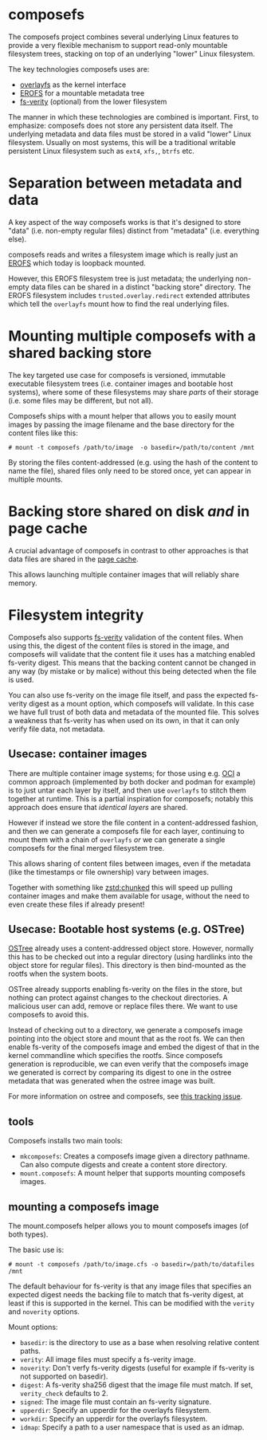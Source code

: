 # composefs

The composefs project combines several underlying Linux features
to provide a very flexible mechanism to support read-only
mountable filesystem trees, stacking on top of an underlying
"lower" Linux filesystem.

The key technologies composefs uses are:

- [overlayfs](https://www.kernel.org/doc/Documentation/filesystems/overlayfs.txt) as the kernel interface
- [EROFS](https://www.kernel.org/doc/Documentation/filesystems/erofs.txt) for a mountable metadata tree
- [fs-verity](https://www.kernel.org/doc/html/next/filesystems/fsverity.html) (optional) from the lower filesystem

The manner in which these technologies are combined is important.
First, to emphasize: composefs does not store any persistent data itself.
The underlying metadata and data files must be stored in a valid
"lower" Linux filesystem.  Usually on most systems, this will be a
traditional writable persistent Linux filesystem such as `ext4`, `xfs,`, `btrfs` etc.

# Separation between metadata and data

A key aspect of the way composefs works is that it's designed to
store "data" (i.e. non-empty regular files) distinct from "metadata"
(i.e. everything else).

composefs reads and writes a filesystem image which is really
just an [EROFS](https://www.kernel.org/doc/Documentation/filesystems/erofs.txt)
which today is loopback mounted.

However, this EROFS filesystem tree is just metadata; the underlying
non-empty data files can be shared in a distinct "backing store"
directory.  The EROFS filesystem includes `trusted.overlay.redirect`
extended attributes which tell the `overlayfs` mount
how to find the real underlying files.

# Mounting multiple composefs with a shared backing store

The key targeted use case for composefs is versioned, immutable executable
filesystem trees (i.e. container images and bootable host systems), where
some of these filesystems may share *parts* of their storage (i.e. some
files may be different, but not all).

Composefs ships with a mount helper that allows you to easily mount
images by passing the image filename and the base directory for
the content files like this:

```
# mount -t composefs /path/to/image  -o basedir=/path/to/content /mnt
```

By storing the files content-addressed (e.g. using the hash of the content to name
the file), shared files only need to be stored once, yet can appear in
multiple mounts. 

# Backing store shared on disk *and* in page cache

A crucial advantage of composefs in contrast to other approaches
is that data files are shared in the [page cache](https://static.lwn.net/kerneldoc/admin-guide/mm/concepts.html#page-cache).

This allows launching multiple container images that will
reliably share memory.

# Filesystem integrity

Composefs also supports [fs-verity](https://www.kernel.org/doc/html/latest/filesystems/fsverity.html)
validation of the content files.  When using this, the digest of the
content files is stored in the image, and composefs will validate that
the content file it uses has a matching enabled fs-verity digest. This
means that the backing content cannot be changed in any way (by
mistake or by malice) without this being detected when the file is
used.

You can also use fs-verity on the image file itself, and pass the
expected fs-verity digest as a mount option, which composefs will
validate. In this case we have full trust of both data and metadata of
the mounted file. This solves a weakness that fs-verity has when used
on its own, in that it can only verify file data, not
metadata.

## Usecase: container images

There are multiple container image systems; for those using e.g.
[OCI](https://github.com/opencontainers/image-spec/blob/main/spec.md)
a common approach (implemented by both docker and podman for example)
is to just untar each layer by itself, and then use `overlayfs`
to stitch them together at runtime.  This is a partial inspiration
for composefs; notably this approach does ensure that *identical
layers* are shared.

However if instead we store the file content in a content-addressed
fashion, and then we can generate a composefs file for each layer,
continuing to mount them with a chain of `overlayfs` *or* we
can generate a single composefs for the final merged filesystem tree.

This allows sharing of content files between images, even if the
metadata (like the timestamps or file ownership) vary between images.

Together with something like
[zstd:chunked](https://github.com/containers/storage/pull/775) this
will speed up pulling container images and make them available for
usage, without the need to even create these files if already present!

## Usecase: Bootable host systems (e.g. OSTree)

[OSTree](https://github.com/ostreedev/ostree) already uses a content-addressed
object store. However, normally this has to be checked out into a regular directory (using hardlinks
into the object store for regular files). This directory is then
bind-mounted as the rootfs when the system boots.

OSTree already supports enabling fs-verity on the files in the store,
but nothing can protect against changes to the checkout directories. A
malicious user can add, remove or replace files there. We want to use
composefs to avoid this.

Instead of checking out to a directory, we generate a composefs image
pointing into the object store and mount that as the root fs. We can
then enable fs-verity of the composefs image and embed the digest of
that in the kernel commandline which specifies the rootfs. Since
composefs generation is reproducible, we can even verify that the
composefs image we generated is correct by comparing its digest to one
in the ostree metadata that was generated when the ostree image was built.

For more information on ostree and composefs, see [this tracking issue](https://github.com/ostreedev/ostree/issues/2867).

## tools

Composefs installs two main tools:

- `mkcomposefs`: Creates a composefs image given a directory pathname. Can also compute digests and create a content store directory.
- `mount.composefs`: A mount helper that supports mounting composefs images.

## mounting a composefs image

The mount.composefs helper allows you to mount composefs images (of both types).

The basic use is:

```
# mount -t composefs /path/to/image.cfs -o basedir=/path/to/datafiles  /mnt
```

The default behaviour for fs-verity is that any image files that
specifies an expected digest needs the backing file to match that
fs-verity digest, at least if this is supported in the kernel. This
can be modified with the `verity` and `noverity` options.

Mount options:

- `basedir`: is the directory to use as a base when resolving relative content paths.
- `verity`: All image files must specify a fs-verity image.
- `noverity`: Don't verfy fs-verity digests (useful for example if fs-verity is not supported on basedir).
- `digest`: A fs-verity sha256 digest that the image file must match. If set, `verity_check` defaults to 2.
- `signed`: The image file must contain an fs-verity signature.
- `upperdir`: Specify an upperdir for the overlayfs filesystem.
- `workdir`: Specify an upperdir for the overlayfs filesystem.
- `idmap`: Specify a path to a user namespace that is used as an idmap.
